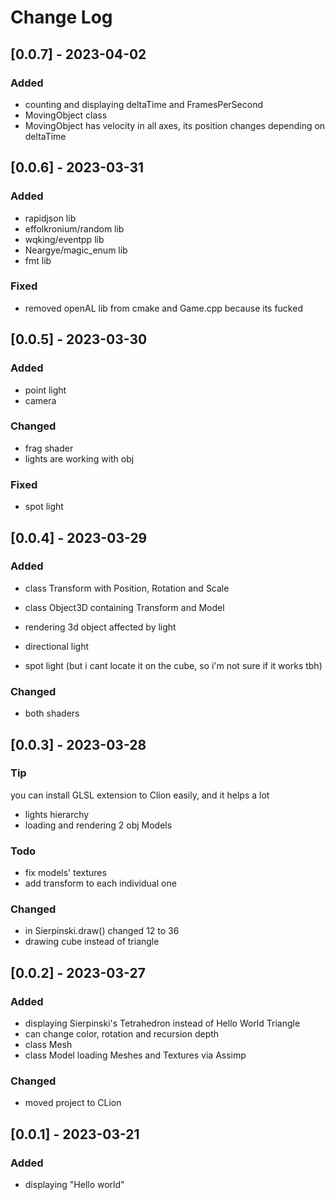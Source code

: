 # Change Log

## [0.0.7] - 2023-04-02
### Added
- counting and displaying deltaTime and FramesPerSecond
- MovingObject class
- MovingObject has velocity in all axes, its position changes depending on deltaTime 

## [0.0.6] - 2023-03-31

### Added
- rapidjson lib
- effolkronium/random lib
- wqking/eventpp lib
- Neargye/magic_enum lib
- fmt lib

### Fixed
- removed openAL lib from cmake and Game.cpp because its fucked

## [0.0.5] - 2023-03-30
### Added
- point light
- camera 

### Changed
- frag shader
- lights are working with obj

### Fixed
- spot light

## [0.0.4] - 2023-03-29
### Added
- class Transform with Position, Rotation and Scale
- class Object3D containing Transform and Model
- rendering 3d object affected by light

- directional light
- spot light (but i cant locate it on the cube, so i'm not sure if it works tbh)
### Changed
- both shaders

## [0.0.3] - 2023-03-28
### Tip
you can install GLSL extension to Clion easily, and it helps a lot


- lights hierarchy
- loading and rendering 2 obj Models

### Todo
- fix models' textures
- add transform to each individual one

### Changed
- in Sierpinski.draw() changed 12 to 36
- drawing cube instead of triangle

## [0.0.2] - 2023-03-27

### Added
- displaying Sierpinski's Tetrahedron instead of Hello World Triangle
- can change color, rotation and recursion depth
- class Mesh
- class Model loading Meshes and Textures via Assimp
### Changed
- moved project to CLion

## [0.0.1] - 2023-03-21

### Added
- displaying "Hello world"

